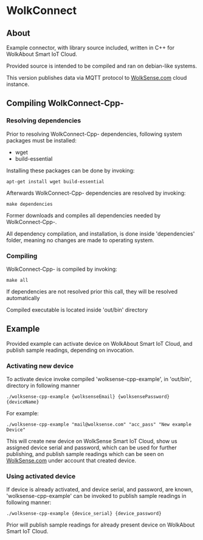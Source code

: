 # WolkConnect

## About

Example connector, with library source included,  written in C++ for WolkAbout
Smart IoT Cloud.

Provided source is intended to be compiled and ran on debian-like systems.

This version publishes data via MQTT protocol to
[WolkSense.com](https://wolksense.com/) cloud instance.


## Compiling WolkConnect-Cpp-

### Resolving dependencies

Prior to resolving WolkConnect-Cpp- dependencies, following system packages must
be installed:

* wget
* build-essential

Installing these packages can be done by invoking:

    apt-get install wget build-essential

Afterwards WolkConnect-Cpp- dependencies are resolved by invoking:

    make dependencies

Former downloads and compiles all dependencies needed by WolkConnect-Cpp-.

All dependency compilation, and installation, is done inside 'dependencies'
folder, meaning no changes are made to operating system.

### Compiling

WolkConnect-Cpp- is compiled by invoking:

    make all

If dependencies are not resolved prior this call, they will be resolved
automatically

Compiled executable is located inside 'out/bin' directory


## Example

Provided example can activate device on WolkAbout Smart IoT Cloud, and publish
sample readings, depending on invocation.

### Activating new device

To activate device invoke compiled 'wolksense-cpp-example', in 'out/bin',
directory in following manner

    ./wolksense-cpp-example {wolksenseEmail} {wolksensePassword} {deviceName}

For example:

    ./wolksense-cpp-example "mail@wolksense.com" "acc_pass" "New example Device"

This will create new device on WolkSense Smart IoT Cloud, show us assigned
device serial and password, which can be used for further publishing, and
publish sample readings which can be seen on
[WolkSense.com](https://wolksense.com/) under account that created device.

### Using activated device

If device is already activated, and device serial, and password, are known,
'wolksense-cpp-example' can be invoked to publish sample readings in following
manner:

    ./wolksense-cpp-example {device_serial} {device_password}

Prior will publish sample readings for already present device on WolkAbout Smart
IoT Cloud.
